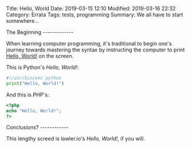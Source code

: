 Title: Hello, World
Date: 2019-03-15 12:10
Modified: 2019-03-16 22:32
Category: Errata
Tags: tests, programming
Summary: We all have to start somewhere&hellip;

<section markdown="1">
The Beginning
-------------

When learning computer programming, it's traditional to begin one's journey towards mastering the syntax by instructing the computer to print [Hello, World!](https://en.wikipedia.org/wiki/%22Hello,_World!%22_program#History) on the screen.

This is Python's _Hello, World!_:

```python
#!/usr/bin/env python
print("Hello, World!")
``` 

And this is PHP's:

```php
<?php
echo "Hello, World!";
?>
```
</section>
<section markdown="1">
Conclusions?
------------

This lengthy screed is lawler.io's _Hello, World!_, if you will.
</section>

